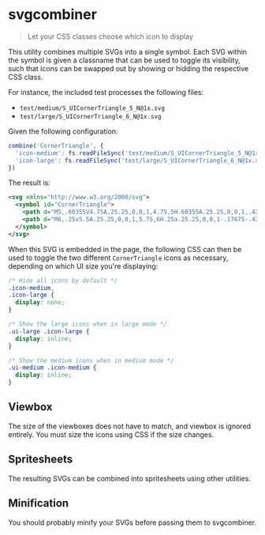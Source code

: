 # svgcombiner
> Let your CSS classes choose which icon to display

This utility combines multiple SVGs into a single symbol. Each SVG within the symbol is given a classname that can be used to toggle its visibility, such that icons can be swapped out by showing or hidding the respective CSS class.

For instance, the included test processes the following files:

* `test/medium/S_UICornerTriangle_5_N@1x.svg`
* `test/large/S_UICornerTriangle_6_N@1x.svg`

Given the following configuration:

```js
combine('CornerTriangle', {
  'icon-medium': fs.readFileSync('test/medium/S_UICornerTriangle_5_N@1x.svg', 'utf8'),
  'icon-large': fs.readFileSync('test/large/S_UICornerTriangle_6_N@1x.svg', 'utf8')
})
```

The result is:

```xml
<svg xmlns="http://www.w3.org/2000/svg">
  <symbol id="CornerTriangle">
    <path d="M5,.60355V4.75A.25.25,0,0,1,4.75,5H.60355A.25.25,0,0,1,.4268,4.5732L4.5732.4268A.25.25,0,0,1,5,.60355Z" class="icon-medium"/>
    <path d="M6,.25v5.5A.25.25,0,0,1,5.75,6H.25a.25.25,0,0,1-.17675-.4268l5.5-5.49995A.25.25,0,0,1,6,.25Z" class="icon-large"/>
  </symbol>
</svg>
```

When this SVG is embedded in the page, the following CSS can then be used to toggle the two different `CornerTriangle` icons as necessary, depending on which UI size you're displaying:

```css
/* Hide all icons by default */
.icon-medium,
.icon-large {
  display: none;
}

/* Show the large icons when in large mode */
.ui-large .icon-large {
  display: inline;
}

/* Show the medium icons when in medium mode */
.ui-medium .icon-medium {
  display: inline;
}
```

## Viewbox

The size of the viewboxes does not have to match, and viewbox is ignored entirely. You must size the icons using CSS if the size changes.

## Spritesheets

The resulting SVGs can be combined into spritesheets using other utilities.

## Minification

You should probably minify your SVGs before passing them to svgcombiner.
